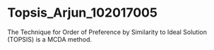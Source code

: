 # Topsis_Arjun_102017005
The Technique for Order of Preference by Similarity to Ideal Solution (TOPSIS) is a MCDA method.
